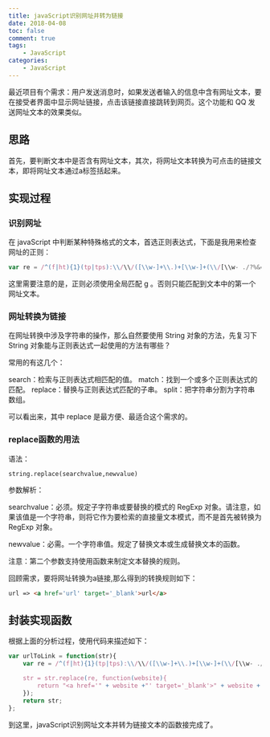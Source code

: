 ```yaml
---
title: javaScript识别网址并转为链接
date: 2018-04-08
toc: false
comment: true
tags:
    - JavaScript
categories:
    - JavaScript
---
```


最近项目有个需求：用户发送消息时，如果发送者输入的信息中含有网址文本，要在接受者界面中显示网址链接，点击该链接直接跳转到网页。这个功能和 QQ 发送网址文本的效果类似。

<!--more-->

## 思路

首先，要判断文本中是否含有网址文本，其次，将网址文本转换为可点击的链接文本，即将网址文本通过a标签括起来。

## 实现过程

### 识别网址

在 javaScript 中判断某种特殊格式的文本，首选正则表达式，下面是我用来检查网址的正则：
```js
var re = /^(f|ht){1}(tp|tps):\\/\\/([\\w-]+\\.)+[\\w-]+(\\/[\\w- ./?%&=]*)?/g;
```

这里需要注意的是，正则必须使用全局匹配 g 。否则只能匹配到文本中的第一个网址文本。

### 网址转换为链接

在网址转换中涉及字符串的操作，那么自然要使用 String 对象的方法，先复习下 String 对象能与正则表达式一起使用的方法有哪些？

常用的有这几个：

search：检索与正则表达式相匹配的值。
match：找到一个或多个正则表达式的匹配。
replace：替换与正则表达式匹配的子串。
split：把字符串分割为字符串数组。

可以看出来，其中 replace 是最方便、最适合这个需求的。

### replace函数的用法

语法：
```
string.replace(searchvalue,newvalue)
```
参数解析：

searchvalue：必须。规定子字符串或要替换的模式的 RegExp 对象。请注意，如果该值是一个字符串，则将它作为要检索的直接量文本模式，而不是首先被转换为 RegExp 对象。

newvalue：必需。一个字符串值。规定了替换文本或生成替换文本的函数。

注意：第二个参数支持使用函数来制定文本替换的规则。

回顾需求，要将网址转换为a链接,那么得到的转换规则如下：
```html
url => <a href='url' target='_blank'>url</a>
```

## 封装实现函数

根据上面的分析过程，使用代码来描述如下：
```js
var urlToLink = function(str){
    var re = /^(f|ht){1}(tp|tps):\\/\\/([\\w-]+\\.)+[\\w-]+(\\/[\\w- ./?%&=]*)?/g; 

    str = str.replace(re, function(website){ 
        return "<a href='" + website +"' target='_blank'>" + website + "</a>"; 
    }); 
    return str;
};
```
到这里，javaScript识别网址文本并转为链接文本的函数接完成了。
